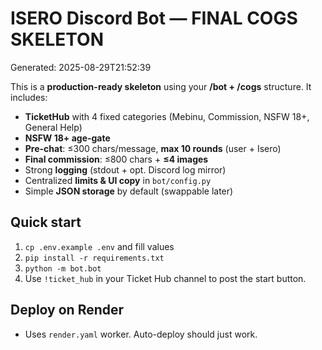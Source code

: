 # ISERO Discord Bot — FINAL COGS SKELETON

Generated: 2025-08-29T21:52:39

This is a **production-ready skeleton** using your **/bot + /cogs** structure.
It includes:
- **TicketHub** with 4 fixed categories (Mebinu, Commission, NSFW 18+, General Help)
- **NSFW 18+ age-gate**
- **Pre-chat**: ≤300 chars/message, **max 10 rounds** (user + Isero)
- **Final commission**: ≤800 chars + **≤4 images**
- Strong **logging** (stdout + opt. Discord log mirror)
- Centralized **limits & UI copy** in `bot/config.py`
- Simple **JSON storage** by default (swappable later)

## Quick start
1. `cp .env.example .env` and fill values
2. `pip install -r requirements.txt`
3. `python -m bot.bot`
4. Use `!ticket_hub` in your Ticket Hub channel to post the start button.

## Deploy on Render
- Uses `render.yaml` worker. Auto-deploy should just work.
